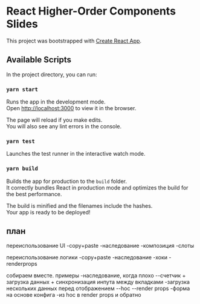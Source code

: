 # React Higher-Order Components Slides

This project was bootstrapped with [Create React App](https://github.com/facebookincubator/create-react-app).

## Available Scripts

In the project directory, you can run:

### `yarn start`

Runs the app in the development mode.<br>
Open [http://localhost:3000](http://localhost:3000) to view it in the browser.

The page will reload if you make edits.<br>
You will also see any lint errors in the console.

### `yarn test`

Launches the test runner in the interactive watch mode.<br>

### `yarn build`

Builds the app for production to the `build` folder.<br>
It correctly bundles React in production mode and optimizes the build for the best performance.

The build is minified and the filenames include the hashes.<br>
Your app is ready to be deployed!

## план

переиспользование UI
-copy+paste
-наследование
-композиция
-слоты

переиспользование логики
-copy+paste
-наследование
-хоки
-renderprops

собираем вместе. примеры
-наследование, когда плохо
--счетчик + загрузка данных + синхронизация инпута между вкладками
-загрузка нескольких данных перед отображением
--hoc
--render props
-форма на основе конфига
-из hoc в render props и обратно
